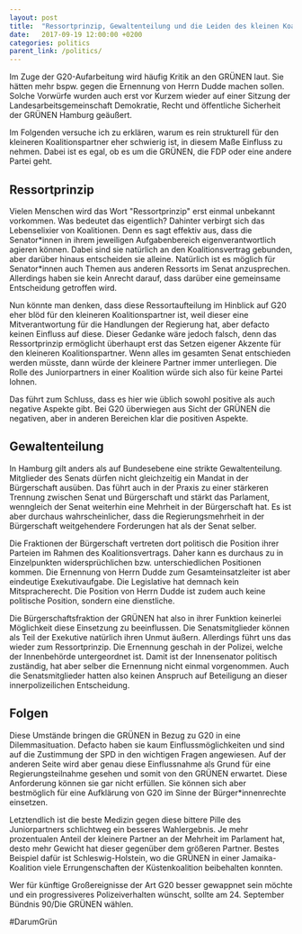 ```yaml
---
layout: post
title:  "Ressortprinzip, Gewaltenteilung und die Leiden des kleinen Koalitionspartners"
date:   2017-09-19 12:00:00 +0200
categories: politics
parent_link: /politics/
---
```


Im Zuge der G20-Aufarbeitung wird häufig Kritik an den GRÜNEN laut. Sie hätten
mehr bspw. gegen die Ernennung von Herrn Dudde machen sollen. Solche Vorwürfe
wurden auch erst vor Kurzem wieder auf einer Sitzung der Landesarbeitsgemeinschaft
Demokratie, Recht und öffentliche Sicherheit der GRÜNEN Hamburg geäußert.

Im Folgenden versuche ich zu erklären, warum es rein strukturell für den kleineren
Koalitionspartner eher schwierig ist, in diesem Maße Einfluss zu nehmen. Dabei
ist es egal, ob es um die GRÜNEN, die FDP oder eine andere Partei geht.

## Ressortprinzip

Vielen Menschen wird das Wort "Ressortprinzip" erst einmal unbekannt vorkommen.
Was bedeutet das eigentlich? Dahinter verbirgt sich das Lebenselixier von Koalitionen.
Denn es sagt effektiv aus, dass die Senator*innen in ihrem jeweiligen Aufgabenbereich
eigenverantwortlich agieren können. Dabei sind sie natürlich an den Koalitionsvertrag
gebunden, aber darüber hinaus entscheiden sie alleine. Natürlich
ist es möglich für Senator\*innen auch Themen aus anderen Ressorts im Senat
anzusprechen. Allerdings haben sie kein Anrecht darauf, dass darüber eine gemeinsame
Entscheidung getroffen wird.

Nun könnte man denken, dass diese Ressortaufteilung im Hinblick auf G20 eher blöd
für den kleineren Koalitionspartner ist, weil dieser eine Mitverantwortung für
die Handlungen der Regierung hat, aber defacto keinen Einfluss
auf diese. Dieser Gedanke wäre jedoch falsch, denn das Ressortprinzip ermöglicht
überhaupt erst das Setzen eigener Akzente für den kleineren Koalitionspartner.
Wenn alles im gesamten Senat entschieden werden müsste, dann würde der kleinere
Partner immer unterliegen. Die Rolle des Juniorpartners in einer Koalition würde 
sich also für keine Partei lohnen.

Das führt zum Schluss, dass es hier wie üblich sowohl positive als auch 
negative Aspekte gibt. Bei G20 überwiegen aus Sicht der GRÜNEN die negativen,
aber in anderen Bereichen klar die positiven Aspekte.

## Gewaltenteilung

In Hamburg gilt anders als auf Bundesebene eine strikte Gewaltenteilung.
Mitglieder des Senats dürfen nicht gleichzeitig ein Mandat in der Bürgerschaft
ausüben. Das führt auch in der Praxis zu einer stärkeren Trennung zwischen Senat
und Bürgerschaft und stärkt das Parlament, wenngleich der Senat weiterhin eine
Mehrheit in der Bürgerschaft hat. Es ist aber durchaus wahrscheinlicher, dass
die Regierungsmehrheit in der Bürgerschaft weitgehendere Forderungen hat als
der Senat selber.

Die Fraktionen der Bürgerschaft vertreten dort politisch die Position ihrer Parteien 
im Rahmen des Koalitionsvertrags. Daher kann es durchaus zu in Einzelpunkten widersprüchlichen
bzw. unterschiedlichen Positionen kommen. Die Ernennung von Herrn Dudde zum
Gesamteinsatzleiter ist aber eindeutige Exekutivaufgabe. Die Legislative hat
demnach kein Mitspracherecht. Die Position von Herrn Dudde ist zudem auch keine
politische Position, sondern eine dienstliche.

Die Bürgerschaftsfraktion der GRÜNEN hat also in ihrer Funktion keinerlei
Möglichkeit diese Einsetzung zu beeinflussen. Die Senatsmitglieder können
als Teil der Exekutive natürlich ihren Unmut äußern. Allerdings führt uns
das wieder zum Ressortprinzip. Die Ernennung geschah in der Polizei, welche
der Innenbehörde untergeordnet ist. Damit ist der Innensenator politisch 
zuständig, hat aber selber die Ernennung nicht einmal vorgenommen. Auch
die Senatsmitglieder hatten also keinen Anspruch auf Beteiligung an dieser
innerpolizeilichen Entscheidung.

## Folgen

Diese Umstände bringen die GRÜNEN in Bezug zu G20 in eine Dilemmasituation. 
Defacto haben sie kaum Einflussmöglichkeiten und sind auf die Zustimmung der SPD
in den wichtigen Fragen angewiesen. Auf der anderen Seite wird aber genau diese
Einflussnahme als Grund für eine Regierungsteilnahme gesehen und somit von den
GRÜNEN erwartet. Diese Anforderung können sie gar nicht erfüllen. Sie können sich
aber bestmöglich für eine Aufklärung von G20 im Sinne der Bürger*innenrechte
einsetzen.

Letztendlich ist die beste Medizin gegen diese bittere Pille des Juniorpartners
schlichtweg ein besseres Wahlergebnis. Je mehr prozentualen Anteil der kleinere
Partner an der Mehrheit im Parlament hat, desto mehr Gewicht hat dieser gegenüber
dem größeren Partner. Bestes Beispiel dafür ist Schleswig-Holstein, wo die GRÜNEN
in einer Jamaika-Koalition viele Errungenschaften der Küstenkoalition beibehalten
konnten.

Wer für künftige Großereignisse der Art G20 besser gewappnet sein möchte und
ein progressiveres Polizeiverhalten wünscht, sollte am 24. September
Bündnis 90/Die GRÜNEN wählen.

#DarumGrün
